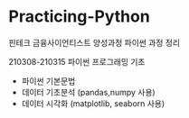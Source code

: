 # Practicing-Python
핀테크 금융사이언티스트 양성과정 파이썬 과정 정리

210308-210315 파이썬 프로그래밍 기초
- 파이썬 기본문법
- 데이터 기초분석 (pandas,numpy 사용)
- 데이터 시각화 (matplotlib, seaborn 사용)
